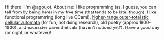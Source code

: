 Hi there ! I'm @agoujot. About me: I like programming (as, I guess, you can tell from by being here) in my free time (that tends to be late, though). I like functional programming (long live OCaml), [higher-range outer-totalistic cellular automata](https://conwaylife.com/wiki/Higher-range_outer-totalistic_rule) (for fun, not doing research), old poetry (approx 1800-1930), and excessive parentheticals (haven't noticed yet?). Have a good day (or night, or whatever)!
